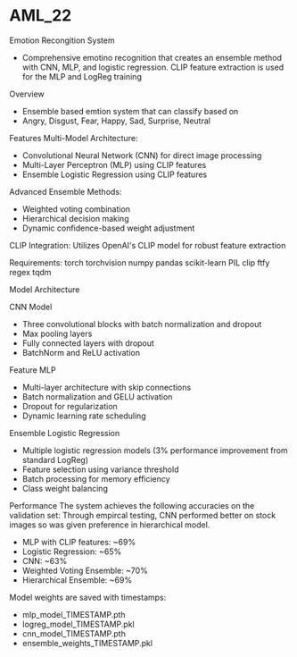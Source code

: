 # AML_22

Emotion Recongition System

- Comprehensive emotino recognition that creates an ensemble method with CNN, MLP, and logistic regression. CLIP feature extraction is used for the MLP and LogReg training

Overview
- Ensemble based emtion system that can classify based on
- Angry, Disgust, Fear, Happy, Sad, Surprise, Neutral

Features
Multi-Model Architecture:
- Convolutional Neural Network (CNN) for direct image processing
- Multi-Layer Perceptron (MLP) using CLIP features
- Ensemble Logistic Regression using CLIP features

Advanced Ensemble Methods:
- Weighted voting combination
- Hierarchical decision making
- Dynamic confidence-based weight adjustment

CLIP Integration: Utilizes OpenAI's CLIP model for robust feature extraction

Requirements:
torch
torchvision
numpy
pandas
scikit-learn
PIL
clip
ftfy
regex
tqdm

Model Architecture

CNN Model
- Three convolutional blocks with batch normalization and dropout
- Max pooling layers
- Fully connected layers with dropout
- BatchNorm and ReLU activation

Feature MLP
- Multi-layer architecture with skip connections
- Batch normalization and GELU activation
- Dropout for regularization
- Dynamic learning rate scheduling

Ensemble Logistic Regression
- Multiple logistic regression models (3% performance improvement from standard LogReg)
- Feature selection using variance threshold
- Batch processing for memory efficiency
- Class weight balancing

Performance
The system achieves the following accuracies on the validation set:
Through empircal testing, CNN performed better on stock images so was given preference in hierarchical model.
- MLP with CLIP features: ~69%
- Logistic Regression: ~65%
- CNN: ~63%
- Weighted Voting Ensemble: ~70%
- Hierarchical Ensemble: ~69%

Model weights are saved with timestamps:
- mlp_model_TIMESTAMP.pth
- logreg_model_TIMESTAMP.pkl
- cnn_model_TIMESTAMP.pth
- ensemble_weights_TIMESTAMP.pkl